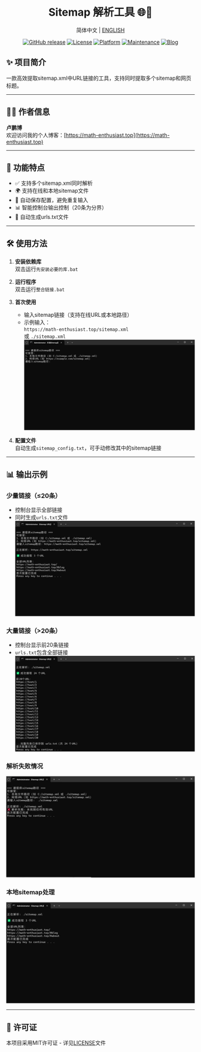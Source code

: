 <div align="center">
<h1>Sitemap 解析工具 🌐🔗</h1>

简体中文  |  <a href="README.md">ENGLISH</a>

[![GitHub release](https://img.shields.io/github/release/AMTOPA/sitemap_row_show_urls.svg)](https://github.com/AMTOPA/sitemap_row_show_urls/releases)
[![License](https://img.shields.io/badge/license-MIT-blue.svg)](https://opensource.org/licenses/MIT)
[![Platform](https://img.shields.io/badge/platform-Windows-blue)](https://www.microsoft.com/windows)
[![Maintenance](https://img.shields.io/badge/Maintained%3F-yes-green.svg)](https://github.com/AMTOPA/sitemap_row_show_urls/graphs/commit-activity)
[![Blog](https://img.shields.io/badge/📖_我的博客-math--enthusiast.top-FF5733)](https://math-enthusiast.top/)

</div>

## ✨ 项目简介

一款高效提取sitemap.xml中URL链接的工具，支持同时提取多个sitemap和网页标题。

---

## 👨‍💻 作者信息

**卢鹏博**  
欢迎访问我的个人博客：[https://math-enthusiast.top](https://math-enthusiast.top)

---

## 🚀 功能特点

- ✅ 支持多个sitemap.xml同时解析
- 🌍 支持在线和本地sitemap文件
- 📝 自动保存配置，避免重复输入
- 📊 智能控制台输出控制（20条为分界）
- 📂 自动生成urls.txt文件

---

## 🛠️ 使用方法

1. **安装依赖库**  
   双击运行`先安装必要的库.bat`

2. **运行程序**  
   双击运行`整合链接.bat`

3. **首次使用**  
   
   - 输入sitemap链接（支持在线URL或本地路径）  
   - 示例输入：  
     `https://math-enthusiast.top/sitemap.xml`  
     或 `./sitemap.xml`  
     ![输入示例](fig/1.png)

4. **配置文件**  
   自动生成`sitemap_config.txt`，可手动修改其中的sitemap链接

---

## 📊 输出示例

### 少量链接（≤20条）

- 控制台显示全部链接
- 同时生成`urls.txt`文件  
  ![少量链接示例](fig/2.png)

### 大量链接（>20条）

- 控制台显示前20条链接
- `urls.txt`包含全部链接  
  ![大量链接示例](fig/3.png)

### 解析失败情况

![解析失败示例](fig/4.png)

### 本地sitemap处理

![本地sitemap示例](fig/5.png)

---

## 📜 许可证

本项目采用MIT许可证 - 详见[LICENSE](LICENSE)文件


